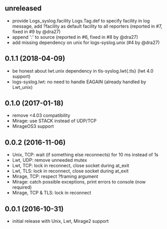 ## unreleased

- provide Logs_syslog.facility Logs.Tag.def to specify facility in log
  message, add ?facility as default facility to all reporters (reported in #7,
  fixed in #9 by @dra27)
- append ':' to source (reported in #6, fixed in #8 by @dra27)
- add missing dependency on unix for logs-syslog.unix (#4 by @dra27)

## 0.1.1 (2018-04-09)

- be honest about lwt.unix dependency in tls-syslog.lwt{.tls} (lwt 4.0 support)
- logs-syslog.lwt: no need to handle EAGAIN (already handled by Lwt_unix)

## 0.1.0 (2017-01-18)

- remove <4.03 compatibility
- Mirage: use STACK instead of UDP/TCP
- MirageOS3 support

## 0.0.2 (2016-11-06)

- Unix, TCP: wait (if something else reconnects) for 10 ms instead of 1s
- Lwt, UDP: remove unneeded mutex
- Lwt, TCP: lock in reconnect, close socket during at_exit
- Lwt, TLS: lock in reconnect, close socket during at_exit
- Mirage, TCP: respect ?framing argument
- Mirage: catch possible exceptions, print errors to console (now required)
- Mirage, TCP & TLS: lock in reconnect

## 0.0.1 (2016-10-31)

- initial release with Unix, Lwt, Mirage2 support